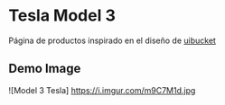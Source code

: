 # Tesla Model 3

Página de productos inspirado en el diseño de [uibucket](https://www.instagram.com/uibucket/)

## Demo Image

![Model 3 Tesla] https://i.imgur.com/m9C7M1d.jpg
